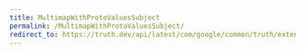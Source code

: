 ```yaml
---
title: MultimapWithProtoValuesSubject
permalink: /MultimapWithProtoValuesSubject/
redirect_to: https://truth.dev/api/latest/com/google/common/truth/extensions/proto/MultimapWithProtoValuesSubject.html
---
```

